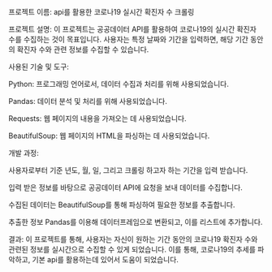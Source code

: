 프로젝트 이름: api를 활용한 코로나19 실시간 확진자 수 크롤링

프로젝트 설명:
이 프로젝트는 공공데이터 API를 활용하여 코로나19의 실시간 확진자 수를 수집하는 것이 목표입니다. 사용자는 특정 날짜와 기간을 입력하면, 해당 기간 동안의 확진자 수와 관련 정보를 수집할 수 있습니다.

사용된 기술 및 도구:

Python: 프로그래밍 언어로서, 데이터 수집과 처리를 위해 사용되었습니다.

Pandas: 데이터 분석 및 처리를 위해 사용되었습니다.

Requests: 웹 페이지의 내용을 가져오는 데 사용되었습니다.

BeautifulSoup: 웹 페이지의 HTML을 파싱하는 데 사용되었습니다.

개발 과정:

사용자로부터 기준 년도, 월, 일, 그리고 크롤링 하고자 하는 기간을 입력 받습니다.

입력 받은 정보를 바탕으로 공공데이터 API에 요청을 보내 데이터를 수집합니다.

수집된 데이터는 BeautifulSoup를 통해 파싱하여 필요한 정보를 추출합니다.

추출한 정보 Pandas를 이용해 데이터프레임으로 변환되고, 이를 리스트에 추가합니다.

결과:
이 프로젝트를 통해, 사용자는 자신이 원하는 기간 동안의 코로나19 확진자 수와 관련된 정보를 실시간으로 수집할 수 있게 되었습니다. 
이를 통해, 코로나19의 추세를 파악하고, 기본 api를 활용하는데 있어서 도움이 되었습니다.
